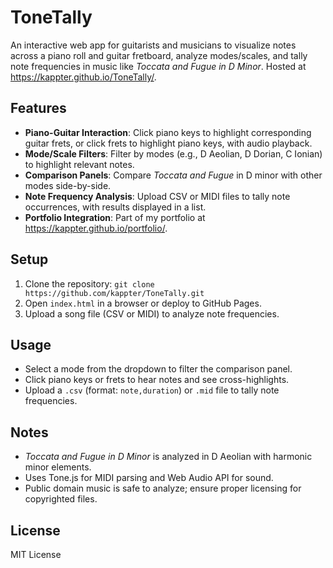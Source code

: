 # ToneTally

An interactive web app for guitarists and musicians to visualize notes across a piano roll and guitar fretboard, analyze modes/scales, and tally note frequencies in music like *Toccata and Fugue in D Minor*. Hosted at https://kappter.github.io/ToneTally/.

## Features
- **Piano-Guitar Interaction**: Click piano keys to highlight corresponding guitar frets, or click frets to highlight piano keys, with audio playback.
- **Mode/Scale Filters**: Filter by modes (e.g., D Aeolian, D Dorian, C Ionian) to highlight relevant notes.
- **Comparison Panels**: Compare *Toccata and Fugue* in D minor with other modes side-by-side.
- **Note Frequency Analysis**: Upload CSV or MIDI files to tally note occurrences, with results displayed in a list.
- **Portfolio Integration**: Part of my portfolio at https://kappter.github.io/portfolio/.

## Setup
1. Clone the repository: `git clone https://github.com/kappter/ToneTally.git`
2. Open `index.html` in a browser or deploy to GitHub Pages.
3. Upload a song file (CSV or MIDI) to analyze note frequencies.

## Usage
- Select a mode from the dropdown to filter the comparison panel.
- Click piano keys or frets to hear notes and see cross-highlights.
- Upload a `.csv` (format: `note,duration`) or `.mid` file to tally note frequencies.

## Notes
- *Toccata and Fugue in D Minor* is analyzed in D Aeolian with harmonic minor elements.
- Uses Tone.js for MIDI parsing and Web Audio API for sound.
- Public domain music is safe to analyze; ensure proper licensing for copyrighted files.

## License
MIT License
